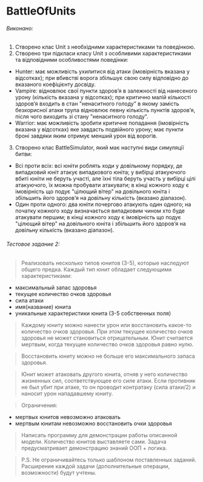 BattleOfUnits
=============
###### Виконано:
1. Створено клас Unit з необхідними характеристиками та поведінкою.
2. Створено три підкласи класу Unit з особливими характеристиками та відповідними особливостями поведінки:
 - Hunter: має можливість ухилитися від атаки (імовірність вказана у відсотках); при вбивстві ворога збільшує свою силу відповідно до вказаного коефіцієнту досвіду.
 - Vampire: відновлює свої пункти здоров’я в залежності від нанесеного урону (кількість вказана у відсотках); при критично малій кількості здоров’я входить в стан "ненаситного голоду" в якому замість безкорисної атаки трупа відновлює певну кількість пунктів здоров’я, після чого виходить зі стану "ненаситного голоду".
 - Warrior: має можливість зробити критичне попадання (імовірність вказана у відсотках) яке завдасть подвійного урону; має пункти броні завдяки яким отримує менший урон від ворогів.
3. Створено клас BattleSimulator, який має наступні види симуляції битви:
 - Всі проти всіх: всі юніти роблять ходи у довільному порядку, де випадковий юніт атакує випадкового юніта; у вибірці атакуючого вбиті юніти не беруть участі, але їхні тіла беруть участь у вибірці цілі атакуючого, їх можна пробувати атакувати; в кінці кожного ходу є імовірність що подує "цілющий вітер" на довільного юніта і збільшить його здоров’я на довільну кількість (вказано діапазон).
 - Один проти одного: два юніти почергово атакують один одного; на початку кожного ходу визначається випадковим чином хто буде атакувати першим; в кінці кожного ходу є імовірність що подує "цілющий вітер" на довільного юніта і збільшить його здоров’я на довільну кількість (вказано діапазон).


###### Тестовое задание 2:
> Реализовать несколько типов юнитов (3-5), которые наследуют общего предка. Каждый тип юнит обладает следующими характеристиками:
- максимальный запас здоровья
- текущее количество очков здоровья
- сила атаки
- имя(название) юнита
- уникальные характеристики юнита (3-5 собственных поля)

> Каждому юниту можно нанести урон или восстановить какое-то количество очков здоровья. При этом текущее количество очков здоровья не может становиться отрицательным. Юнит считается мертвым, когда текущее количество очков здоровья равно нулю.

> Восстановить юниту можно не больше его максимального запаса здоровья.

> Юнит может атаковать другого юнита, отняв у него количество жизненных сил, соответствующее его силе атаки. Если противник не был убит при атаке, то он проводит контратаку (сила атаки/2) и наносит урон нападавшему юниту.

> Ограничения:
- мертвых юнитов невозможно атаковать
- мертвым юнитам невозможно восстановить очки здоровья

> Написать программу для демонстрации работы описанной модели. Количество юнитов выставляете сами. Задача предусматривает демонстрацию знаний ООП + логика.

> P.S. Не ограничивайтесь только шаблоном поставленных заданий. Расширение каждой задачи (дополнительные операции, возможности) будут учтены.
